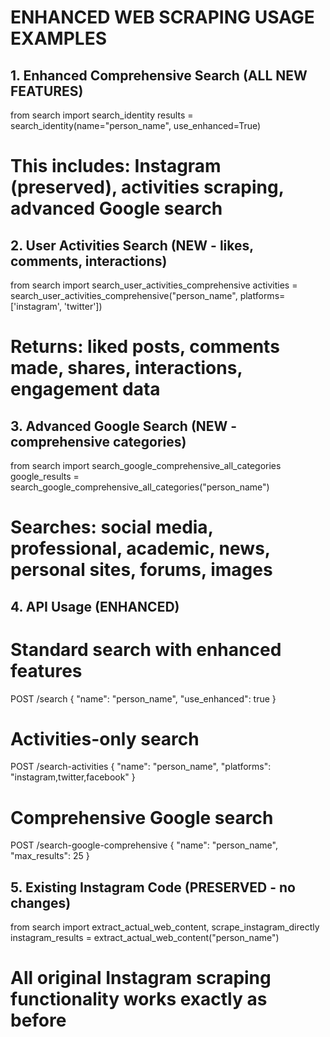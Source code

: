 
# ENHANCED WEB SCRAPING USAGE EXAMPLES

## 1. Enhanced Comprehensive Search (ALL NEW FEATURES)
from search import search_identity
results = search_identity(name="person_name", use_enhanced=True)
# This includes: Instagram (preserved), activities scraping, advanced Google search

## 2. User Activities Search (NEW - likes, comments, interactions)
from search import search_user_activities_comprehensive
activities = search_user_activities_comprehensive("person_name", platforms=['instagram', 'twitter'])
# Returns: liked posts, comments made, shares, interactions, engagement data

## 3. Advanced Google Search (NEW - comprehensive categories)
from search import search_google_comprehensive_all_categories  
google_results = search_google_comprehensive_all_categories("person_name")
# Searches: social media, professional, academic, news, personal sites, forums, images

## 4. API Usage (ENHANCED)
# Standard search with enhanced features
POST /search
{
    "name": "person_name",
    "use_enhanced": true
}

# Activities-only search
POST /search-activities
{
    "name": "person_name", 
    "platforms": "instagram,twitter,facebook"
}

# Comprehensive Google search
POST /search-google-comprehensive
{
    "name": "person_name",
    "max_results": 25
}

## 5. Existing Instagram Code (PRESERVED - no changes)
from search import extract_actual_web_content, scrape_instagram_directly
instagram_results = extract_actual_web_content("person_name")
# All original Instagram scraping functionality works exactly as before
